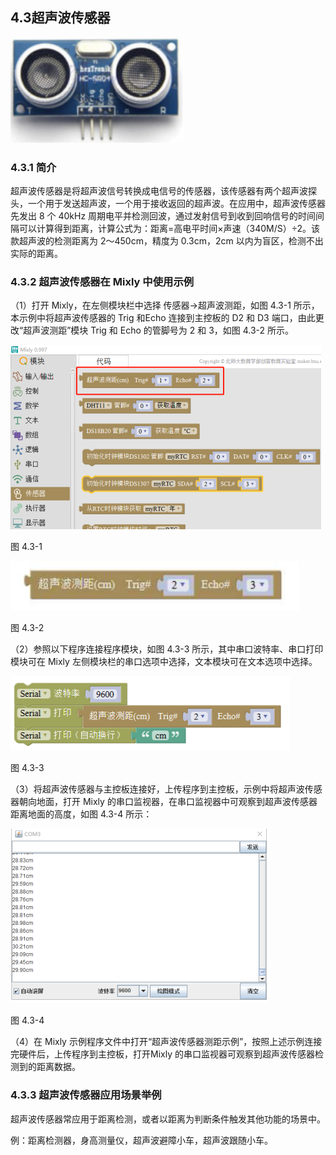 ## 4.3超声波传感器

![](/assets/硬件1213296.png)



### 4.3.1 简介

超声波传感器是将超声波信号转换成电信号的传感器，该传感器有两个超声波探头，一个用于发送超声波，一个用于接收返回的超声波。在应用中，超声波传感器先发出 8 个 40kHz 周期电平并检测回波，通过发射信号到收到回响信号的时间间隔可以计算得到距离，计算公式为：距离=高电平时间×声速（340M/S）÷2。该款超声波的检测距离为 2～450cm，精度为 0.3cm，2cm 以内为盲区，检测不出实际的距离。

### 4.3.2 超声波传感器在 Mixly 中使用示例

（1）打开 Mixly，在左侧模块栏中选择 传感器→超声波测距，如图 4.3-1 所示，本示例中将超声波传感器的 Trig 和Echo 连接到主控板的 D2 和 D3 端口，由此更改“超声波测距”模块 Trig 和 Echo 的管脚号为 2 和 3，如图 4.3-2 所示。

![](/assets/硬件1213676.png)

图 4.3-1

![](/assets/硬件1213686.png)

图 4.3-2

（2）参照以下程序连接程序模块，如图 4.3-3 所示，其中串口波特率、串口打印模块可在 Mixly 左侧模块栏的串口选项中选择，文本模块可在文本选项中选择。

![](/assets/硬件1213776.png)

图 4.3-3

（3）将超声波传感器与主控板连接好，上传程序到主控板，示例中将超声波传感器朝向地面，打开 Mixly 的串口监视器，在串口监视器中可观察到超声波传感器距离地面的高度，如图 4.3-4 所示：

![](/assets/硬件1213882.png)

图 4.3-4

（4）在 Mixly 示例程序文件中打开“超声波传感器测距示例”，按照上述示例连接完硬件后，上传程序到主控板，打开Mixly 的串口监视器可观察到超声波传感器检测到的距离数据。

### 4.3.3 超声波传感器应用场景举例

超声波传感器常应用于距离检测，或者以距离为判断条件触发其他功能的场景中。

例：距离检测器，身高测量仪，超声波避障小车，超声波跟随小车。


